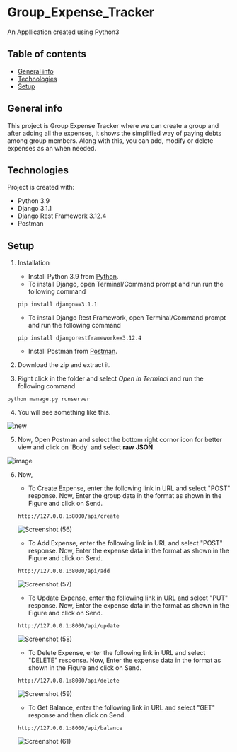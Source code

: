 # Group_Expense_Tracker
An Appllication created using Python3
## Table of contents
* [General info](#general-info)
* [Technologies](#technologies)
* [Setup](#setup)

## General info
This project is Group Expense Tracker where we can create a group and after adding all the expenses, It shows the simplified way of paying debts among group members. 
Along with this, you can add, modify or delete expenses as an when needed.
	
## Technologies
Project is created with:
* Python 3.9
* Django 3.1.1
* Django Rest Framework 3.12.4
* Postman
	
## Setup
1. Installation
	* Install Python 3.9 from [Python](https://www.python.org/downloads/).
	* To install Django, open Terminal/Command prompt and run run the following command
	```
	pip install django==3.1.1
	```
	* To install Django Rest Framework, open Terminal/Command prompt and run the following command
	```
	pip install djangorestframework==3.12.4
	```
	* Install Postman from [Postman](https://www.postman.com/downloads/).

2. Download the zip and extract it.
3. Right click in the folder and select *Open in Terminal* and run the following command
```
python manage.py runserver
```
4. You will see something like this.

![new](https://user-images.githubusercontent.com/83489527/171010571-b4823253-a8c7-4571-9915-e9a617296c3f.jpg)

5. Now, Open Postman and select the bottom right cornor icon for better view and click on 'Body' and select **raw** **JSON**. 

![image](https://user-images.githubusercontent.com/83489527/171014376-988fb197-7e49-4876-a6aa-4507e612d442.jpg)

6. Now,

	* To Create Expense, enter the following link in URL and select "POST" response. Now, Enter the group data in the format as shown in the Figure and click on 	       Send.
	```
	http://127.0.0.1:8000/api/create
	
	```
	![Screenshot (56)](https://user-images.githubusercontent.com/83489527/171016804-8187208c-9549-4234-bfa1-0e3bc3ae0b72.png)

	* To Add Expense, enter the following link in URL and select "POST" response. Now, Enter the expense data in the format as shown in the Figure and click on             Send.
	```
	http://127.0.0.1:8000/api/add
	```
	![Screenshot (57)](https://user-images.githubusercontent.com/83489527/171016911-613dbd30-6677-4f17-a4b2-6a47753e6b8c.png)
	
	* To Update Expense, enter the following link in URL and select "PUT" response. Now, Enter the expense data in the format as shown in the Figure and click on           Send.
	```
	http://127.0.0.1:8000/api/update
	```
	![Screenshot (58)](https://user-images.githubusercontent.com/83489527/171017033-1d590153-6a2f-451a-b50c-0fddf019d767.png)
	
	* To Delete Expense, enter the following link in URL and select "DELETE" response. Now, Enter the expense data in the format as shown in the Figure and click           on Send.
	```
	http://127.0.0.1:8000/api/delete
	```
	![Screenshot (59)](https://user-images.githubusercontent.com/83489527/171017233-877cc4c8-e5cb-4573-92fc-bd81e2e1bbc9.png)
	
	* To Get Balance, enter the following link in URL and select "GET" response and then click on Send.
	```
	http://127.0.0.1:8000/api/balance
	```
	![Screenshot (61)](https://user-images.githubusercontent.com/83489527/171017449-229fc2f2-a9d1-4a19-88a1-7e7c00eca824.png)

